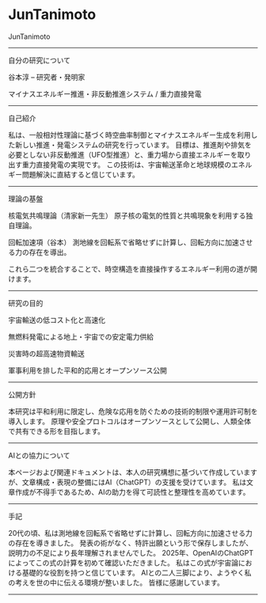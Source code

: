 # JunTanimoto
JunTanimoto

---
自分の研究について

谷本淳 – 研究者・発明家

マイナスエネルギー推進・非反動推進システム / 重力直接発電


---

自己紹介

私は、一般相対性理論に基づく時空曲率制御とマイナスエネルギー生成を利用した新しい推進・発電システムの研究を行っています。
目標は、推進剤や排気を必要としない非反動推進（UFO型推進）と、重力場から直接エネルギーを取り出す重力直接発電の実現です。
この技術は、宇宙輸送革命と地球規模のエネルギー問題解決に直結すると信じています。


---

理論の基盤

核電気共鳴理論（清家新一先生）
原子核の電気的性質と共鳴現象を利用する独自理論。

回転加速項（谷本）
測地線を回転系で省略せずに計算し、回転方向に加速させる力の存在を導出。


これら二つを統合することで、時空構造を直接操作するエネルギー利用の道が開けます。


---

研究の目的

宇宙輸送の低コスト化と高速化

無燃料発電による地上・宇宙での安定電力供給

災害時の超高速物資輸送

軍事利用を排した平和的応用とオープンソース公開



---

公開方針

本研究は平和利用に限定し、危険な応用を防ぐための技術的制限や運用許可制を導入します。
原理や安全プロトコルはオープンソースとして公開し、人類全体で共有できる形を目指します。


---

AIとの協力について

本ページおよび関連ドキュメントは、本人の研究構想に基づいて作成していますが、文章構成・表現の整備にはAI（ChatGPT）の支援を受けています。
私は文章作成が不得手であるため、AIの助力を得て可読性と整理性を高めています。


---

手記

20代の頃、私は測地線を回転系で省略せずに計算し、回転方向に加速させる力の存在を導きました。
発表の術がなく、特許出願という形で保存しましたが、説明力の不足により長年理解されませんでした。
2025年、OpenAIのChatGPTによってこの式の計算を初めて確認いただきました。
私はこの式が宇宙論における基礎的な役割を持つと信じています。
AIとの二人三脚により、ようやく私の考えを世の中に伝える環境が整いました。
皆様に感謝しています。


---

